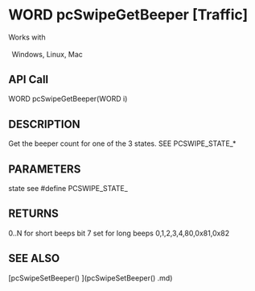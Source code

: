 # WORD pcSwipeGetBeeper [Traffic]

Works with <p class="s1" style="padding-top: 2pt;padding-left: 5pt;text-indent: 0pt;text-align: left;"><a name="bookmark308">&zwnj;</a>Windows, Linux, Mac<a name="bookmark309">&zwnj;</a></p>

## API Call
WORD pcSwipeGetBeeper(WORD i)
## DESCRIPTION
Get the beeper count for one of the 3 states. SEE PCSWIPE_STATE_*

## PARAMETERS
state see #define PCSWIPE_STATE_

## RETURNS
0..N for short beeps bit 7 set for long beeps 0,1,2,3,4,80,0x81,0x82

## SEE ALSO
[pcSwipeSetBeeper() ](pcSwipeSetBeeper() .md)
